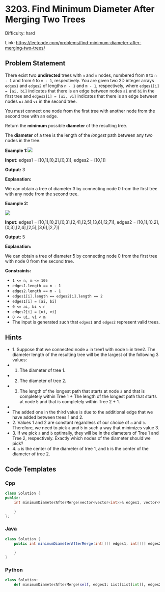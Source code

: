 # 3203. Find Minimum Diameter After Merging Two Trees

Difficulty: hard

Link: https://leetcode.com/problems/find-minimum-diameter-after-merging-two-trees/

## Problem Statement

There exist two **undirected** trees with `n` and `m` nodes, numbered from `0` to `n - 1` and from `0` to `m - 1`, respectively. You are given two 2D integer arrays `edges1` and `edges2` of lengths `n - 1` and `m - 1`, respectively, where `edges1[i] = [ai, bi]` indicates that there is an edge between nodes `ai` and `bi` in the first tree and `edges2[i] = [ui, vi]` indicates that there is an edge between nodes `ui` and `vi` in the second tree.

You must connect one node from the first tree with another node from the second tree with an edge.

Return the **minimum** possible **diameter** of the resulting tree.

The **diameter** of a tree is the length of the *longest* path between any two nodes in the tree.

**Example 1:**![](https://assets.leetcode.com/uploads/2024/04/22/example11-transformed.png)

**Input:** edges1 \= \[\[0,1],\[0,2],\[0,3]], edges2 \= \[\[0,1]]

**Output:** 3

**Explanation:**

We can obtain a tree of diameter 3 by connecting node 0 from the first tree with any node from the second tree.

**Example 2:**

![](https://assets.leetcode.com/uploads/2024/04/22/example211.png)

**Input:** edges1 \= \[\[0,1],\[0,2],\[0,3],\[2,4],\[2,5],\[3,6],\[2,7]], edges2 \= \[\[0,1],\[0,2],\[0,3],\[2,4],\[2,5],\[3,6],\[2,7]]

**Output:** 5

**Explanation:**

We can obtain a tree of diameter 5 by connecting node 0 from the first tree with node 0 from the second tree.

**Constraints:**

* `1 <= n, m <= 105`
* `edges1.length == n - 1`
* `edges2.length == m - 1`
* `edges1[i].length == edges2[i].length == 2`
* `edges1[i] = [ai, bi]`
* `0 <= ai, bi < n`
* `edges2[i] = [ui, vi]`
* `0 <= ui, vi < m`
* The input is generated such that `edges1` and `edges2` represent valid trees.

## Hints

- 1\. Suppose that we connected node `a` in tree1 with node `b` in tree2\. The diameter length of the resulting tree will be the largest of the following 3 values:
- 1. The diameter of tree 1\.
- 2. The diameter of tree 2\.
- 3. The length of the longest path that starts at node `a` and that is completely within Tree 1 \+ The length of the longest path that starts at node `b` and that is completely within Tree 2 \+ 1\.
- 
- The added one in the third value is due to the additional edge that we have added between trees 1 and 2\.
- 2\. Values 1 and 2 are constant regardless of our choice of `a` and `b`. Therefore, we need to pick `a` and `b` in such a way that minimizes value 3\.
- 3\. If we pick `a` and `b` optimally, they will be in the diameters of Tree 1 and Tree 2, respectively. Exactly which nodes of the diameter should we pick?
- 4\. `a` is the center of the diameter of tree 1, and `b` is the center of the diameter of tree 2\.

## Code Templates

### Cpp
```cpp
class Solution {
public:
    int minimumDiameterAfterMerge(vector<vector<int>>& edges1, vector<vector<int>>& edges2) {
        
    }
};
```

### Java
```java
class Solution {
    public int minimumDiameterAfterMerge(int[][] edges1, int[][] edges2) {
        
    }
}
```

### Python
```python
class Solution:
    def minimumDiameterAfterMerge(self, edges1: List[List[int]], edges2: List[List[int]]) -> int:
        
```

